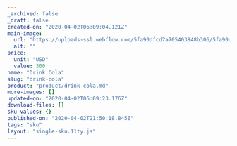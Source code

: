 ```yaml
---
_archived: false
_draft: false
created-on: "2020-04-02T06:09:04.121Z"
main-image:
  url: "https://uploads-ssl.webflow.com/5fa90dfcd7a705403848b306/5fa90dfcd7a7052c7148b30f_Drink%203.png"
  alt: ""
price:
  unit: "USD"
  value: 300
name: "Drink Cola"
slug: "drink-cola"
product: "product/drink-cola.md"
more-images: []
updated-on: "2020-04-02T06:09:23.176Z"
download-files: []
sku-values: {}
published-on: "2020-04-02T21:50:18.845Z"
tags: "sku"
layout: "single-sku.11ty.js"
---
```




